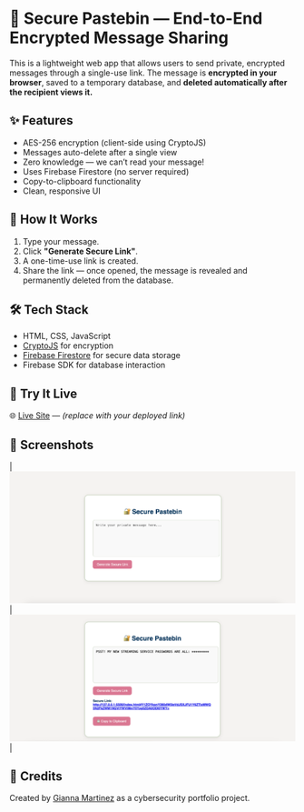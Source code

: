 # 🔐 Secure Pastebin — End-to-End Encrypted Message Sharing

This is a lightweight web app that allows users to send private, encrypted messages through a single-use link. The message is **encrypted in your browser**, saved to a temporary database, and **deleted automatically after the recipient views it.**

## ✨ Features

- AES-256 encryption (client-side using CryptoJS)
- Messages auto-delete after a single view
- Zero knowledge — we can’t read your message!
- Uses Firebase Firestore (no server required)
- Copy-to-clipboard functionality
- Clean, responsive UI

## 🚀 How It Works

1. Type your message.
2. Click **"Generate Secure Link"**.
3. A one-time-use link is created.
4. Share the link — once opened, the message is revealed and permanently deleted from the database.

## 🛠 Tech Stack

- HTML, CSS, JavaScript
- [CryptoJS](https://cryptojs.gitbook.io/docs/) for encryption
- [Firebase Firestore](https://firebase.google.com/products/firestore) for secure data storage
- Firebase SDK for database interaction

## 🧪 Try It Live

🌐 [Live Site](https://your-live-link.netlify.app) — _(replace with your deployed link)_

## 📸 Screenshots

| ![Generate](./screenshots/input.png) | ![Output](./screenshots/Generate.png) |

## 🤝 Credits

Created by [Gianna Martinez](https://github.com/giannamartinez-acct) as a cybersecurity portfolio project.

